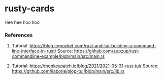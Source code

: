 # rusty-cards
Hee hee hoo hoo

### References
1. Tutorial: https://blog.logrocket.com/rust-and-tui-building-a-command-line-interface-in-rust/
   Source: https://github.com/zupzup/rust-commandline-example/blob/main/src/main.rs

2. Tutorial: https://monkeypatch.io/blog/2021/2021-05-31-rust-tui/
   Source: https://github.com/ilaborie/plop-tui/blob/main/src/lib.rs
